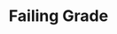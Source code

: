 ---
pid: LLG46
title: Failing Grade
location_transcription: Temple University Walkway - Polett Walk
zipcode: '19103'
outside_phl: 
neighborhood: Rittenhouse Square,Avenue of The Arts,Logan Square,Fitler Square
age: '15'
age_range: 13-19
instagram: 
image_file_name: LLG_46.jpg
proposal_transcription: |-
  Giant F Sculpture to represent students' anxieties around failing in School. On it, people on the streets are allowed to post their own personal school anxieties, anonymous or not.

  I haven't had a day without homework related stress in 8 years
  - Liv, 19, Phila

  Biggest stress of school for me is ...
  - Joe, 16, Phila
topic: Education,Health
topic_summary: 0, 0
type: Interactive,Sculpture Statue
keywords_other: F, Failure, grades, school, anxiety, mental health, stress, pressure
credit: Sydney Casey-Willig
image_labels: 
twitter: 
facebook: 
permalink: "/monuments/llg46/"
layout: item-page
---